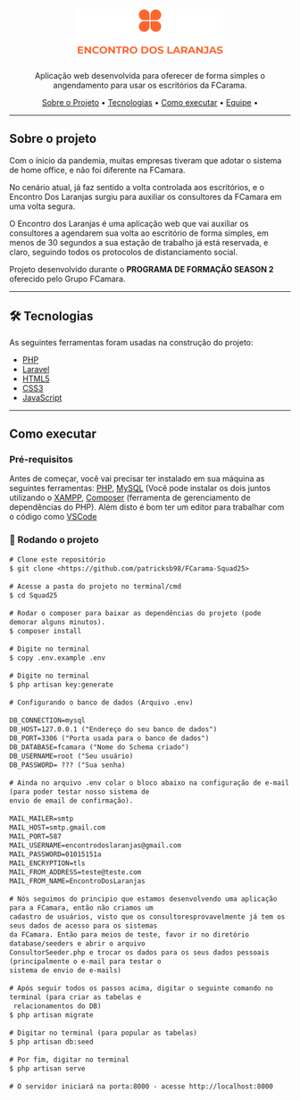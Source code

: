 <h1 align="center"><img src="public/img/Group_25.png"></h1>

<p align="center">Aplicação web desenvolvida para oferecer de forma simples o angendamento para usar os escritórios da FCarama. </p>

<p align="center">
  <a href="#Sobre-o-projeto">Sobre o Projeto</a> •
  <a href="#Tecnologias">Tecnologias</a> •
  <a href="#Como-executar">Como executar</a> •
  <a href="#Equipe">Equipe</a> •
</p>

---

## Sobre o projeto

Com o ínicio da pandemia, muitas empresas tiveram que adotar o sistema de home office, e não foi diferente na FCamara. 

No cenário atual, já faz sentido a volta controlada aos escritórios, e o Encontro Dos Laranjas surgiu para auxiliar os consultores da FCamara em uma volta segura.

O Encontro dos Laranjas é uma aplicação web que vai auxiliar os consultores a agendarem sua volta ao escritório de forma simples, em menos de 30 segundos a sua estação de trabalho já está reservada, e claro, seguindo todos os protocolos de distanciamento social.

Projeto desenvolvido durante o **PROGRAMA DE FORMAÇÃO SEASON 2** oferecido pelo Grupo FCamara.

---

## 🛠 Tecnologias

As seguintes ferramentas foram usadas na construção do projeto:

- [PHP](https://www.php.net)
- [Laravel](https://laravel.com)
- [HTML5](https://developer.mozilla.org/pt-BR/docs/Web/HTML)
- [CSS3](https://developer.mozilla.org/pt-BR/docs/Web/CSS)
- [JavaScript](https://developer.mozilla.org/pt-BR/docs/Web/JavaScript)
-------

## Como executar

### Pré-requisitos

Antes de começar, você vai precisar ter instalado em sua máquina as seguintes ferramentas:
[PHP](https://www.php.net), [MySQL](https://www.mysql.com) (Você pode instalar os dois juntos
utilizando o [XAMPP](https://www.apachefriends.org/pt_br/index.html), [Composer](https://getcomposer.org) (ferramenta de gerenciamento de dependências do PHP).
Além disto é bom ter um editor para trabalhar com o código como [VSCode](https://code.visualstudio.com/)


### 🎲 Rodando o projeto

```
# Clone este repositório
$ git clone <https://github.com/patricksb98/FCarama-Squad25>

# Acesse a pasta do projeto no terminal/cmd
$ cd Squad25

# Rodar o composer para baixar as dependências do projeto (pode demorar alguns minutos).
$ composer install

# Digite no terminal
$ copy .env.example .env

# Digite no terminal
$ php artisan key:generate

# Configurando o banco de dados (Arquivo .env)

DB_CONNECTION=mysql
DB_HOST=127.0.0.1 ("Endereço do seu banco de dados")
DB_PORT=3306 ("Porta usada para o banco de dados")
DB_DATABASE=fcamara ("Nome do Schema criado")
DB_USERNAME=root ("Seu usuário)
DB_PASSWORD= ??? ("Sua senha)

# Ainda no arquivo .env colar o bloco abaixo na configuração de e-mail (para poder testar nosso sistema de 
envio de email de confirmação).

MAIL_MAILER=smtp
MAIL_HOST=smtp.gmail.com
MAIL_PORT=587
MAIL_USERNAME=encontrodoslaranjas@gmail.com
MAIL_PASSWORD=01015151a
MAIL_ENCRYPTION=tls
MAIL_FROM_ADDRESS=teste@teste.com
MAIL_FROM_NAME=EncontroDosLaranjas

# Nós seguimos do principio que estamos desenvolvendo uma aplicação para a FCamara, então não criamos um 
cadastro de usuários, visto que os consultoresprovavelmente já tem os seus dados de acesso para os sistemas
da FCamara. Então para meios de teste, favor ir no diretório database/seeders e abrir o arquivo
ConsultorSeeder.php e trocar os dados para os seus dados pessoais (principalmente o e-mail para testar o 
sistema de envio de e-mails)

# Após seguir todos os passos acima, digitar o seguinte comando no terminal (para criar as tabelas e
 relacionamentos do DB)
$ php artisan migrate

# Digitar no terminal (para popular as tabelas)
$ php artisan db:seed

# Por fim, digitar no terminal
$ php artisan serve

# O servidor iniciará na porta:8000 - acesse http://localhost:8000
```







